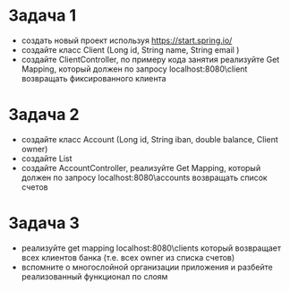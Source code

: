 
# Задача 1
* создать новый проект используя https://start.spring.io/
* создайте класс Client (Long id, String name, String email )
* создайте ClientController, по примеру кода занятия реализуйте Get Mapping, который должен по запросу localhost:8080\client возвращать фиксированного клиента

# Задача 2
* создайте класс Account (Long id, String iban, double balance, Client owner)
* создайте List<Account> 
* создайте AccountController, реализуйте Get Mapping, который должен по запросу localhost:8080\accounts возвращать список счетов

# Задача 3
* реализуйте get mapping localhost:8080\clients который возвращает всех клиентов банка (т.е. всех owner из списка счетов)
* вспомните о многослойной организации приложения и разбейте реализованный функционал по слоям